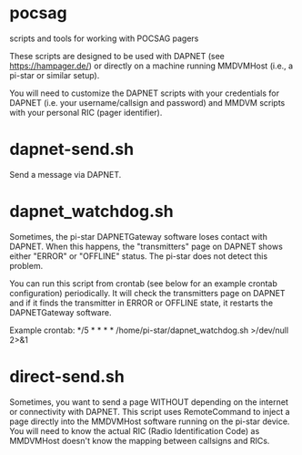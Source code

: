 # pocsag
scripts and tools for working with POCSAG pagers

These scripts are designed to be used with DAPNET (see https://hampager.de/) or
directly on a machine running MMDVMHost (i.e., a pi-star or similar setup).

You will need to customize the DAPNET scripts with your credentials for DAPNET
(i.e. your username/callsign and password) and MMDVM scripts with your personal
RIC (pager identifier).

# dapnet-send.sh

Send a message via DAPNET.

# dapnet_watchdog.sh

Sometimes, the pi-star DAPNETGateway software loses contact with DAPNET.  When
this happens, the "transmitters" page on DAPNET shows either "ERROR" or "OFFLINE"
status.  The pi-star does not detect this problem.

You can run this script from crontab (see below for an example crontab configuration)
periodically.  It will check the transmitters page on DAPNET and if it finds the
transmitter in ERROR or OFFLINE state, it restarts the DAPNETGateway software.

Example crontab:
  */5 * * * * /home/pi-star/dapnet_watchdog.sh >/dev/null 2>&1

# direct-send.sh

Sometimes, you want to send a page WITHOUT depending on the internet or connectivity
with DAPNET.  This script uses RemoteCommand to inject a page directly into the
MMDVMHost software running on the pi-star device.  You will need to know the actual
RIC (Radio Identification Code) as MMDVMHost doesn't know the mapping between
callsigns and RICs.
